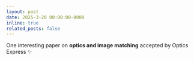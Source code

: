 ```yaml
---
layout: post
date: 2025-3-20 00:00:00-0000
inline: true
related_posts: false
---
```


One interesting paper on **optics and image matching** accepted by Optics Express :sparkles: